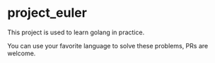 # project_euler

This project is used to learn golang in practice.

You can use your favorite language to solve these problems, PRs are welcome.
